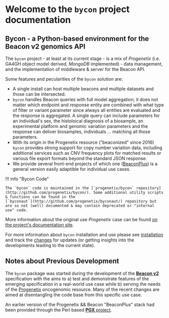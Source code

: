 # Welcome to the `bycon` project documentation

## Bycon - a Python-based environment for the Beacon v2 genomics API

The `bycon` project - at least at its current stage - is a mix of _Progenetix_ (i.e. GA4GH object model derived, _MongoDB_ implemented) - data management, and the implementation of middleware & server for the Beacon API.

Some features and pecularities of the `bycon` solution are: 

* A single install can host multiple beacons and multiple datasets
  and those can be intersected.
* `bycon` handles Beacon queries with full model aggregation; it does not
  matter which endpoint and response entity are combined with what
  type of filter or variant parameter since always all entities are evaluated
  and the response is aggregated. A single query can include parameters for an
  individual's sex, the histoloical diagnosis of a biosample, an experimental
  platform and genomic variation parameters and the response can deliver
  biosamples, individuals ... matching all those parameters.
* With its origin in the Progenetix resource ("beaconized" since 2016) 
  `bycon` provides strong support for copy number variation data, including
  additional services such as CNV frequency plots for matched results or
  various file export formats beyond the standard JSON response.
* We provide several front-end projects of which one ([BeaconPlus](https://github.com/progenetix/beaconplus)) is a general version easily adaptible for individual use cases.


!!! info "Bycon Code"

    The `bycon` code is maintained in the [`progenetix/bycon` repository](http://github.com/progenetix/bycon/). Some additional utility scripts & functions can be found in the
    [`byconaut`](http://github.com/progenetix/byconaut/) repository but are so not (well) documented & may contain deprecated or "internal use" code.

More information about the original use _Progenetix_ case can be found [on the project's documentation site](https://docs.progenetix.org/).

For more information about `bycon` installation and use please see [installation](./installation)
and track the [changes](./changes) for updates (or getting insights into the developments
leading to the current state).

## Notes about Previous Development

The `bycon` package was started during the development of the [**Beacon v2**](https://docs.genomebeacons.org)
specification with the aims to a) test and demonstrate features of the emerging
specification in a real-world use case while b) serving the needs of the [Progenetix](https://progenetix.org)
oncogenomic resource. Many of the recent changes are aimed at disentangling
the code base from this specific use case.

An earlier version of the Progenetix && Beacon "BeaconPlus" stack had been provided
through the Perl based [**PGX** project](http://github.com/progenetix/PGX/).




